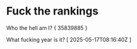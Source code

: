 # Fuck the rankings

Who the hell am I?
{ 35839885 }

What fucking year is it?
[ 2025-05-17T08:16:40Z ]
